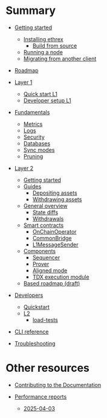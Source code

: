 # Summary

- [Getting started](./getting-started/README.md)
  - [Installing ethrex]()
    - [Build from source]()
  - [Running a node]()
  - [Migrating from another client]()

- [Roadmap](./getting-started/roadmap.md)

- [Layer 1](./l1/README.md)
  - [Quick start L1](./l1/quick-start-l1.md)
  - [Developer setup L1](./l1/dev-setup-l1.md)

- [Fundamentals]()
  - [Metrics]()
  - [Logs]()
  - [Security]()
  - [Databases]()
  - [Sync modes]()
  - [Pruning]()

- [Layer 2](./l2/README.md)
  - [Getting started](./l2/getting_started.md)
  - [Guides](./l2/guides/README.md)
    - [Depositing assets](./l2/guides/depositing.md)
    - [Withdrawing assets](./l2/guides/withdrawing.md)
  - [General overview](./l2/overview.md)
    - [State diffs](./l2/state_diffs.md)
    - [Withdrawals](./l2/withdrawals.md)
  - [Smart contracts](./l2/contracts.md)
    - [OnChainOperator]()
    - [CommonBridge]()
    - [L1MessageSender]()
  - [Components](./l2/components.md)
    - [Sequencer](./l2/sequencer.md)
    - [Prover](./l2/prover.md)
    - [Aligned mode](./l2/aligned_mode.md)
    - [TDX execution module](./l2/tdx.md)
  - [Based roadmap (draft)](./l2/roadmap.md)

- [Developers](./developers/README.md)
  - [Quickstart](./developers/quickstart.md)
  - [L2](./developers/l2/README.md)
    - [load-tests](./developers/l2/load_tests.md)

- [CLI reference]()
- [Troubleshooting]()

# Other resources

- [Contributing to the Documentation](./CONTRIBUTING_DOCS.md)

- [Performance reports](./perf_reports/README.md)
  - [2025-04-03](./perf_reports/2025-04-03.md)
